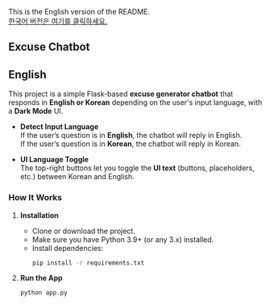 
This is the English version of the README.  
[한국어 버전은 여기를 클릭하세요.](./Readme-ko.md)

## Excuse Chatbot

## English

This project is a simple Flask-based **excuse generator chatbot** that responds in **English or Korean** depending on the user's input language, with a **Dark Mode** UI.

- **Detect Input Language**  
  If the user’s question is in **English**, the chatbot will reply in English.  
  If the user’s question is in **Korean**, the chatbot will reply in Korean.

- **UI Language Toggle**  
  The top-right buttons let you toggle the **UI text** (buttons, placeholders, etc.) between Korean and English.

### How It Works

1. **Installation**  
   - Clone or download the project.
   - Make sure you have Python 3.9+ (or any 3.x) installed.
   - Install dependencies:
     ```bash
     pip install -r requirements.txt
     ```

2. **Run the App**  
   ```bash
   python app.py



   